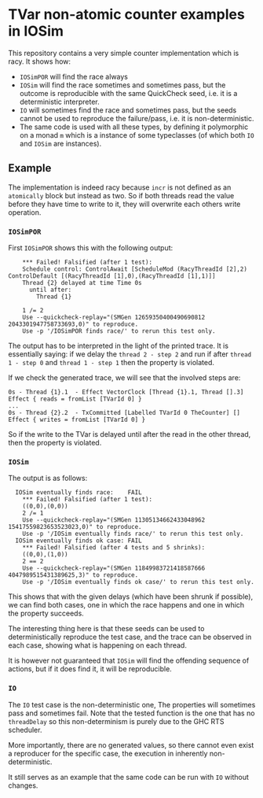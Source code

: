 # TVar non-atomic counter examples in IOSim

This repository contains a very simple counter implementation which is racy. It
shows how:

- `IOSimPOR` will find the race always
- `IOSim` will find the race sometimes and sometimes pass, but the outcome is
  reproducible with the same QuickCheck seed, i.e. it is a deterministic
  interpreter.
- `IO` will sometimes find the race and sometimes pass, but the seeds cannot be
  used to reproduce the failure/pass, i.e. it is non-deterministic.
- The same code is used with all these types, by defining it polymorphic on a
  monad `m` which is a instance of some typeclasses (of which both `IO` and
  `IOSim` are instances).

## Example

The implementation is indeed racy because `incr` is not defined as an
`atomically` block but instead as two. So if both threads read the value before
they have time to write to it, they will overwrite each others write operation.

### `IOSimPOR`

First `IOSimPOR` shows this with the following output:

```
    *** Failed! Falsified (after 1 test):
    Schedule control: ControlAwait [ScheduleMod (RacyThreadId [2],2) ControlDefault [(RacyThreadId [1],0),(RacyThreadId [1],1)]]
    Thread {2} delayed at time Time 0s
      until after:
        Thread {1}

    1 /= 2
    Use --quickcheck-replay="(SMGen 12659350400490690812 2043301947758733693,0)" to reproduce.
    Use -p '/IOSimPOR finds race/' to rerun this test only.
```

The output has to be interpreted in the light of the printed trace. It is
essentially saying: if we delay the `thread 2 - step 2` and run if after `thread
1 - step 0` and `thread 1 - step 1` then the property is violated.

If we check the generated trace, we will see that the involved steps are:
```
0s - Thread {1}.1  - Effect VectorClock [Thread {1}.1, Thread [].3] Effect { reads = fromList [TVarId 0] }
...
0s - Thread {2}.2  - TxCommitted [Labelled TVarId 0 TheCounter] [] Effect { writes = fromList [TVarId 0] }
```

So if the write to the TVar is delayed until after the read in the other thread,
then the property is violated.

### `IOSim`

The output is as follows:

```
  IOSim eventually finds race:    FAIL
    *** Failed! Falsified (after 1 test):
    ((0,0),(0,0))
    2 /= 1
    Use --quickcheck-replay="(SMGen 11305134662433048962 15417559823653523023,0)" to reproduce.
    Use -p '/IOSim eventually finds race/' to rerun this test only.
  IOSim eventually finds ok case: FAIL
    *** Failed! Falsified (after 4 tests and 5 shrinks):
    ((0,0),(1,0))
    2 == 2
    Use --quickcheck-replay="(SMGen 11849983721418587666 4047989515431389625,3)" to reproduce.
    Use -p '/IOSim eventually finds ok case/' to rerun this test only.
```

This shows that with the given delays (which have been shrunk if possible), we
can find both cases, one in which the race happens and one in which the property
succeeds.

The interesting thing here is that these seeds can be used to deterministically
reproduce the test case, and the trace can be observed in each case, showing
what is happening on each thread.

It is however not guaranteed that `IOSim` will find the offending sequence of
actions, but if it does find it, it will be reproducible.

### `IO`

The `IO` test case is the non-deterministic one, The properties will sometimes
pass and sometimes fail. Note that the tested function is the one that has no
`threadDelay` so this non-determinism is purely due to the GHC RTS scheduler.

More importantly, there are no generated values, so there cannot even exist
a reproducer for the specific case, the execution in inherently
non-deterministic.

It still serves as an example that the same code can be run with `IO` without
changes.
